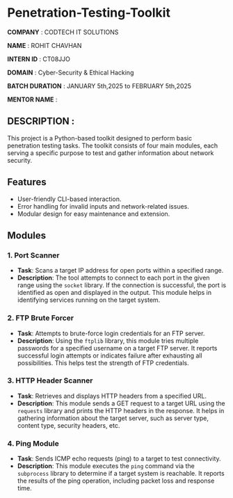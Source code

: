 # Penetration-Testing-Toolkit

**COMPANY** : CODTECH IT SOLUTIONS

**NAME** : ROHIT CHAVHAN

**INTERN ID** : CT08JJO

**DOMAIN** : Cyber-Security & Ethical Hacking

**BATCH DURATION** : JANUARY 5th,2025 to FEBRUARY 5th,2025

**MENTOR NAME** : 


## DESCRIPTION :
This project is a Python-based toolkit designed to perform basic penetration testing tasks. The toolkit consists of four main modules, each serving a specific purpose to test and gather information about network security.

## Features
- User-friendly CLI-based interaction.
- Error handling for invalid inputs and network-related issues.
- Modular design for easy maintenance and extension.

## Modules

### 1. Port Scanner
- **Task**: Scans a target IP address for open ports within a specified range.
- **Description**: The tool attempts to connect to each port in the given range using the `socket` library. If the connection is successful, the port is identified as open and displayed in the output. This module helps in identifying services running on the target system.

### 2. FTP Brute Forcer
- **Task**: Attempts to brute-force login credentials for an FTP server.
- **Description**: Using the `ftplib` library, this module tries multiple passwords for a specified username on a target FTP server. It reports successful login attempts or indicates failure after exhausting all possibilities. This helps test the strength of FTP credentials.

### 3. HTTP Header Scanner
- **Task**: Retrieves and displays HTTP headers from a specified URL.
- **Description**: This module sends a GET request to a target URL using the `requests` library and prints the HTTP headers in the response. It helps in gathering information about the target server, such as server type, content type, security headers, etc.

### 4. Ping Module
- **Task**: Sends ICMP echo requests (ping) to a target to test connectivity.
- **Description**: This module executes the `ping` command via the `subprocess` library to determine if a target system is reachable. It reports the results of the ping operation, including packet loss and response time.

